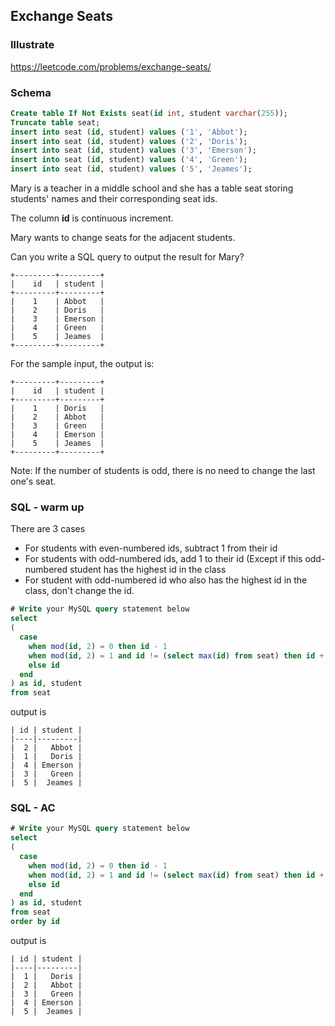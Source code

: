 ## Exchange Seats
### Illustrate
<https://leetcode.com/problems/exchange-seats/>

### Schema
```sql
Create table If Not Exists seat(id int, student varchar(255));
Truncate table seat;
insert into seat (id, student) values ('1', 'Abbot');
insert into seat (id, student) values ('2', 'Doris');
insert into seat (id, student) values ('3', 'Emerson');
insert into seat (id, student) values ('4', 'Green');
insert into seat (id, student) values ('5', 'Jeames');
```

Mary is a teacher in a middle school and she has a table seat storing students' names and their corresponding seat ids.

The column **id** is continuous increment.


Mary wants to change seats for the adjacent students.


Can you write a SQL query to output the result for Mary?

```
+---------+---------+
|    id   | student |
+---------+---------+
|    1    | Abbot   |
|    2    | Doris   |
|    3    | Emerson |
|    4    | Green   |
|    5    | Jeames  |
+---------+---------+
```
For the sample input, the output is:

```
+---------+---------+
|    id   | student |
+---------+---------+
|    1    | Doris   |
|    2    | Abbot   |
|    3    | Green   |
|    4    | Emerson |
|    5    | Jeames  |
+---------+---------+
```
Note:
If the number of students is odd, there is no need to change the last one's seat.

### SQL - warm up

There are 3 cases

- For students with even-numbered ids, subtract 1 from their id
- For students with odd-numbered ids, add 1 to their id (Except if this odd-numbered student has the highest id in the class
- For student with odd-numbered id who also has the highest id in the class, don't change the id.

```sql
# Write your MySQL query statement below
select
(
  case
    when mod(id, 2) = 0 then id - 1
    when mod(id, 2) = 1 and id != (select max(id) from seat) then id + 1
    else id
  end
) as id, student
from seat
```

output is

```
| id | student |
|----|---------|
|  2 |   Abbot |
|  1 |   Doris |
|  4 | Emerson |
|  3 |   Green |
|  5 |  Jeames |
```

### SQL - AC
```sql
# Write your MySQL query statement below
select
(
  case
    when mod(id, 2) = 0 then id - 1
    when mod(id, 2) = 1 and id != (select max(id) from seat) then id + 1
    else id
  end
) as id, student
from seat
order by id
```

output is

```
| id | student |
|----|---------|
|  1 |   Doris |
|  2 |   Abbot |
|  3 |   Green |
|  4 | Emerson |
|  5 |  Jeames |
```